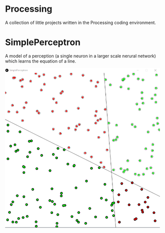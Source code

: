 # Processing
A collection of little projects written in the Processing coding environment.

# SimplePerceptron
A model of a perception (a single neuron in a larger scale nerural network) which learns the equation of a line.

![Screenshot](SimplePerceptron/screenshot.png)
